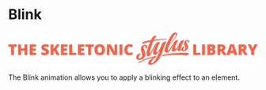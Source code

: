 # Blink

![Banner representing the Skeletonic Stylus Library](../assets/skeletonic-stylus-header.svg)

The Blink animation allows you to apply a blinking effect to an element.
